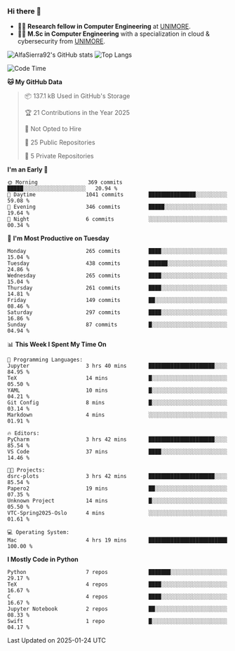 ### Hi there 👋
- 👨‍💻 **Research fellow in Computer Engineering** at [UNIMORE](https://international.unimore.it/).
- 👨‍🎓 **M.Sc in Computer Engineering** with a specialization in cloud & cybersecurity from [UNIMORE](https://international.unimore.it/).


![AlfaSierra92's GitHub stats](https://github-readme-stats.vercel.app/api?username=AlfaSierra92&theme=nord)
![Top Langs](https://github-readme-stats.vercel.app/api/top-langs/?username=AlfaSierra92&theme=nord&layout=compact)

<!--START_SECTION:waka-->
![Code Time](http://img.shields.io/badge/Code%20Time-217%20hrs%2031%20mins-blue)

**🐱 My GitHub Data** 

> 📦 137.1 kB Used in GitHub's Storage 
 > 
> 🏆 21 Contributions in the Year 2025
 > 
> 🚫 Not Opted to Hire
 > 
> 📜 25 Public Repositories 
 > 
> 🔑 5 Private Repositories 
 > 
**I'm an Early 🐤** 

```text
🌞 Morning                369 commits         █████░░░░░░░░░░░░░░░░░░░░   20.94 % 
🌆 Daytime                1041 commits        ███████████████░░░░░░░░░░   59.08 % 
🌃 Evening                346 commits         █████░░░░░░░░░░░░░░░░░░░░   19.64 % 
🌙 Night                  6 commits           ░░░░░░░░░░░░░░░░░░░░░░░░░   00.34 % 
```
📅 **I'm Most Productive on Tuesday** 

```text
Monday                   265 commits         ████░░░░░░░░░░░░░░░░░░░░░   15.04 % 
Tuesday                  438 commits         ██████░░░░░░░░░░░░░░░░░░░   24.86 % 
Wednesday                265 commits         ████░░░░░░░░░░░░░░░░░░░░░   15.04 % 
Thursday                 261 commits         ████░░░░░░░░░░░░░░░░░░░░░   14.81 % 
Friday                   149 commits         ██░░░░░░░░░░░░░░░░░░░░░░░   08.46 % 
Saturday                 297 commits         ████░░░░░░░░░░░░░░░░░░░░░   16.86 % 
Sunday                   87 commits          █░░░░░░░░░░░░░░░░░░░░░░░░   04.94 % 
```


📊 **This Week I Spent My Time On** 

```text
💬 Programming Languages: 
Jupyter                  3 hrs 40 mins       █████████████████████░░░░   84.95 % 
TeX                      14 mins             █░░░░░░░░░░░░░░░░░░░░░░░░   05.50 % 
YAML                     10 mins             █░░░░░░░░░░░░░░░░░░░░░░░░   04.21 % 
Git Config               8 mins              █░░░░░░░░░░░░░░░░░░░░░░░░   03.14 % 
Markdown                 4 mins              ░░░░░░░░░░░░░░░░░░░░░░░░░   01.91 % 

🔥 Editors: 
PyCharm                  3 hrs 42 mins       █████████████████████░░░░   85.54 % 
VS Code                  37 mins             ████░░░░░░░░░░░░░░░░░░░░░   14.46 % 

🐱‍💻 Projects: 
dsrc-plots               3 hrs 42 mins       █████████████████████░░░░   85.54 % 
Papero2                  19 mins             ██░░░░░░░░░░░░░░░░░░░░░░░   07.35 % 
Unknown Project          14 mins             █░░░░░░░░░░░░░░░░░░░░░░░░   05.50 % 
VTC-Spring2025-Oslo      4 mins              ░░░░░░░░░░░░░░░░░░░░░░░░░   01.61 % 

💻 Operating System: 
Mac                      4 hrs 19 mins       █████████████████████████   100.00 % 
```

**I Mostly Code in Python** 

```text
Python                   7 repos             ███████░░░░░░░░░░░░░░░░░░   29.17 % 
TeX                      4 repos             ████░░░░░░░░░░░░░░░░░░░░░   16.67 % 
C                        4 repos             ████░░░░░░░░░░░░░░░░░░░░░   16.67 % 
Jupyter Notebook         2 repos             ██░░░░░░░░░░░░░░░░░░░░░░░   08.33 % 
Swift                    1 repo              █░░░░░░░░░░░░░░░░░░░░░░░░   04.17 % 
```




 Last Updated on 2025-01-24 UTC
<!--END_SECTION:waka-->

<!--
**AlfaSierra92/AlfaSierra92** is a ✨ _special_ ✨ repository because its `README.md` (this file) appears on your GitHub profile.

Here are some ideas to get you started:

- 🔭 I’m currently working on ...
- 🌱 I’m currently learning ...
- 👯 I’m looking to collaborate on ...
- 🤔 I’m looking for help with ...
- 💬 Ask me about ...
- 📫 How to reach me: ...
- 😄 Pronouns: ...
- ⚡ Fun fact: ...
-->
